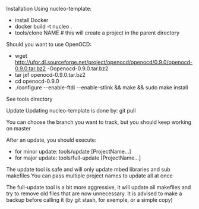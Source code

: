Installation
Using nucleo-template:
* install Docker
* docker build -t nucleo .
* tools/clone NAME # this will create a project in the parent directory

Should you want to use OpenOCD:
* wget http://ufpr.dl.sourceforge.net/project/openocd/openocd/0.9.0/openocd-0.9.0.tar.bz2 -Oopenocd-0.9.0.tar.bz2
* tar jxf openocd-0.9.0.tar.bz2
* cd openocd-0.9.0
* ./configure --enable-ftdi --enable-stlink && make && sudo make install

See tools directory

Update
Updating nucleo-template is done by:
git pull

You can choose the branch you want to track, but you should keep working on master

After an update, you should execute:
* for minor update: tools/update [ProjectName...]
* for major update: tools/full-update [ProjectName...]

The update tool is safe and will only update mbed libraries and sub makefiles
You can pass multiple project names to update all at once

The full-update tool is a bit more aggressive, it will update all makefiles and
try to remove old files that are now unnecessary.
It is advised to make a backup before calling it (by git stash, for exemple, or a simple copy)

